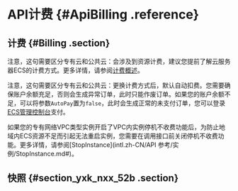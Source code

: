 # API计费 {#ApiBilling .reference}

## 计费 {#Billing .section}

注意，这句需要区分专有云和公共云：会涉及到资源计费，建议您提前了解云服务器ECS的计费方式。更多详情，请参阅[计费概述](../../../../intl.zh-CN/产品定价/计费概述.md#)。

注意，这句需要区分专有云和公共云：更换计费方式后，默认自动扣费。您需要确保账户余额充足，否则会生成异常订单，此时只能作废订单。如果您的账户余额不足，可以将参数`AutoPay`置为`false`，此时会生成正常的未支付订单，您可以登录[ECS管理控制台](https://ecs.console.aliyun.com/)支付。

如果您的专有网络VPC类型实例开启了VPC内实例停机不收费功能后，为防止地域内ECS资源不足而引起无法重启实例，您需要在调用接口前关闭停机不收费功能。更多详情，请参阅[StopInstance](intl.zh-CN/API 参考/实例/StopInstance.md#)。

## 快照 {#section_yxk_nxx_52b .section}


